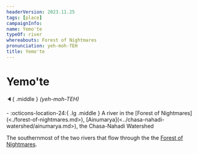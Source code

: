 ```yaml
---
headerVersion: 2023.11.25
tags: [place]
campaignInfo:
name: Yemo'te
typeOf: river
whereabouts: Forest of Nightmares
pronunciation: yeh-moh-TEH
title: Yemo'te
---
```

# Yemo'te
:speaker:{ .middle } *(yeh-moh-TEH)*  
<div class="grid cards ext-narrow-margin ext-one-column" markdown>
-    :octicons-location-24:{ .lg .middle } A river in the [Forest of Nightmares](<./forest-of-nightmares.md>), [Ainumarya](<../chasa-nahadi-watershed/ainumarya.md>), the Chasa-Nahadi Watershed  
</div>


The southernmost of the two rivers that flow through the the [Forest of Nightmares](<./forest-of-nightmares.md>). 


